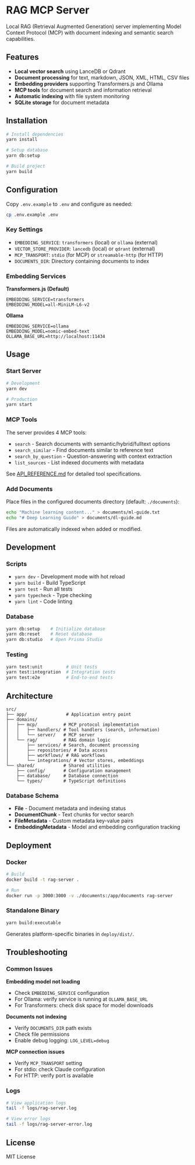 # RAG MCP Server

Local RAG (Retrieval Augmented Generation) server implementing Model Context Protocol (MCP) with document indexing and semantic search capabilities.

## Features

- **Local vector search** using LanceDB or Qdrant
- **Document processing** for text, markdown, JSON, XML, HTML, CSV files
- **Embedding providers** supporting Transformers.js and Ollama
- **MCP tools** for document search and information retrieval
- **Automatic indexing** with file system monitoring
- **SQLite storage** for document metadata

## Installation

```bash
# Install dependencies
yarn install

# Setup database
yarn db:setup

# Build project
yarn build
```

## Configuration

Copy `.env.example` to `.env` and configure as needed:

```bash
cp .env.example .env
```

### Key Settings

- `EMBEDDING_SERVICE`: `transformers` (local) or `ollama` (external)
- `VECTOR_STORE_PROVIDER`: `lancedb` (local) or `qdrant` (external)
- `MCP_TRANSPORT`: `stdio` (for MCP) or `streamable-http` (for HTTP)
- `DOCUMENTS_DIR`: Directory containing documents to index

### Embedding Services

**Transformers.js (Default)**
```env
EMBEDDING_SERVICE=transformers
EMBEDDING_MODEL=all-MiniLM-L6-v2
```

**Ollama**
```env
EMBEDDING_SERVICE=ollama
EMBEDDING_MODEL=nomic-embed-text
OLLAMA_BASE_URL=http://localhost:11434
```

## Usage

### Start Server

```bash
# Development
yarn dev

# Production
yarn start
```

### MCP Tools

The server provides 4 MCP tools:

- `search` - Search documents with semantic/hybrid/fulltext options
- `search_similar` - Find documents similar to reference text
- `search_by_question` - Question-answering with context extraction
- `list_sources` - List indexed documents with metadata

See [API_REFERENCE.md](docs/API_REFERENCE.md) for detailed tool specifications.

### Add Documents

Place files in the configured documents directory (default: `./documents`):

```bash
echo "Machine learning content..." > documents/ml-guide.txt
echo "# Deep Learning Guide" > documents/dl-guide.md
```

Files are automatically indexed when added or modified.

## Development

### Scripts

- `yarn dev` - Development mode with hot reload
- `yarn build` - Build TypeScript
- `yarn test` - Run all tests
- `yarn typecheck` - Type checking
- `yarn lint` - Code linting

### Database

```bash
yarn db:setup    # Initialize database
yarn db:reset    # Reset database
yarn db:studio   # Open Prisma Studio
```

### Testing

```bash
yarn test:unit         # Unit tests
yarn test:integration  # Integration tests
yarn test:e2e          # End-to-end tests
```

## Architecture

```
src/
├── app/               # Application entry point
├── domains/
│   ├── mcp/          # MCP protocol implementation
│   │   ├── handlers/ # Tool handlers (search, information)
│   │   └── server/   # MCP server
│   └── rag/          # RAG domain logic
│       ├── services/ # Search, document processing
│       ├── repositories/ # Data access
│       ├── workflows/ # RAG workflows
│       └── integrations/ # Vector stores, embeddings
└── shared/           # Shared utilities
    ├── config/       # Configuration management
    ├── database/     # Database connection
    └── types/        # TypeScript definitions
```

### Database Schema

- **File** - Document metadata and indexing status
- **DocumentChunk** - Text chunks for vector search
- **FileMetadata** - Custom metadata key-value pairs
- **EmbeddingMetadata** - Model and embedding configuration tracking

## Deployment

### Docker

```bash
# Build
docker build -t rag-server .

# Run
docker run -p 3000:3000 -v ./documents:/app/documents rag-server
```

### Standalone Binary

```bash
yarn build:executable
```

Generates platform-specific binaries in `deploy/dist/`.

## Troubleshooting

### Common Issues

**Embedding model not loading**
- Check `EMBEDDING_SERVICE` configuration
- For Ollama: verify service is running at `OLLAMA_BASE_URL`
- For Transformers: check disk space for model downloads

**Documents not indexing**
- Verify `DOCUMENTS_DIR` path exists
- Check file permissions
- Enable debug logging: `LOG_LEVEL=debug`

**MCP connection issues**
- Verify `MCP_TRANSPORT` setting
- For stdio: check Claude configuration
- For HTTP: verify port is available

### Logs

```bash
# View application logs
tail -f logs/rag-server.log

# View error logs  
tail -f logs/rag-server-error.log
```

## License

MIT License